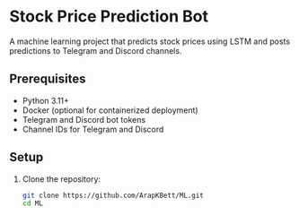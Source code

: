 # Stock Price Prediction Bot

A machine learning project that predicts stock prices using LSTM and posts predictions to Telegram and Discord channels.

## Prerequisites

- Python 3.11+
- Docker (optional for containerized deployment)
- Telegram and Discord bot tokens
- Channel IDs for Telegram and Discord

## Setup

1. Clone the repository:
   ```bash
   git clone https://github.com/ArapKBett/ML.git
   cd ML

